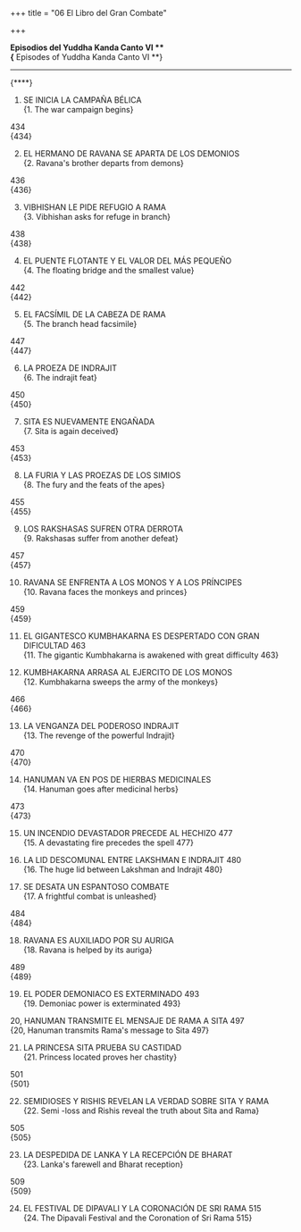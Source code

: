 +++
title = "06 El Libro del Gran Combate"

+++

**Episodios del Yuddha Kanda Canto VI **  
{** Episodes of Yuddha Kanda Canto VI **}

****  
{****}

1. SE INICIA LA CAMPAÑA BÉLICA   
{1. The war campaign begins}

434  
{434}

2. EL HERMANO DE RAVANA SE APARTA DE LOS DEMONIOS   
{2. Ravana's brother departs from demons}

436  
{436}

3. VIBHISHAN LE PIDE REFUGIO A RAMA   
{3. Vibhishan asks for refuge in branch}

438  
{438}

4. EL PUENTE FLOTANTE Y EL VALOR DEL MÁS PEQUEÑO   
{4. The floating bridge and the smallest value}

442  
{442}

5. EL FACSÍMIL DE LA CABEZA DE RAMA   
{5. The branch head facsimile}

447  
{447}

6. LA PROEZA DE INDRAJIT   
{6. The indrajit feat}

450  
{450}

7. SITA ES NUEVAMENTE ENGAÑADA   
{7. Sita is again deceived}

453  
{453}

8. LA FURIA Y LAS PROEZAS DE LOS SIMIOS   
{8. The fury and the feats of the apes}

455  
{455}

9. LOS RAKSHASAS SUFREN OTRA DERROTA   
{9. Rakshasas suffer from another defeat}

457  
{457}

10. RAVANA SE ENFRENTA A LOS MONOS Y A LOS PRÍNCIPES   
{10. Ravana faces the monkeys and princes}

459  
{459}

11. EL GIGANTESCO KUMBHAKARNA ES DESPERTADO CON GRAN DIFICULTAD 463  
{11. The gigantic Kumbhakarna is awakened with great difficulty 463}

12. KUMBHAKARNA ARRASA AL EJERCITO DE LOS MONOS   
{12. Kumbhakarna sweeps the army of the monkeys}

466  
{466}

13. LA VENGANZA DEL PODEROSO INDRAJIT   
{13. The revenge of the powerful Indrajit}

470  
{470}

14. HANUMAN VA EN POS DE HIERBAS MEDICINALES   
{14. Hanuman goes after medicinal herbs}

473  
{473}

15. UN INCENDIO DEVASTADOR PRECEDE AL HECHIZO 477  
{15. A devastating fire precedes the spell 477}

16. LA LID DESCOMUNAL ENTRE LAKSHMAN E INDRAJIT 480  
{16. The huge lid between Lakshman and Indrajit 480}

17. SE DESATA UN ESPANTOSO COMBATE   
{17. A frightful combat is unleashed}

484  
{484}

18. RAVANA ES AUXILIADO POR SU AURIGA   
{18. Ravana is helped by its auriga}

489  
{489}

19. EL PODER DEMONIACO ES EXTERMINADO 493  
{19. Demoniac power is exterminated 493}

20, HANUMAN TRANSMITE EL MENSAJE DE RAMA A SITA 497  
{20, Hanuman transmits Rama's message to Sita 497}

21. LA PRINCESA SITA PRUEBA SU CASTIDAD   
{21. Princess located proves her chastity}

501  
{501}

22. SEMIDIOSES Y RISHIS REVELAN LA VERDAD SOBRE SITA Y RAMA   
{22. Semi -loss and Rishis reveal the truth about Sita and Rama}

505  
{505}

23. LA DESPEDIDA DE LANKA Y LA RECEPCIÓN DE BHARAT   
{23. Lanka's farewell and Bharat reception}

509  
{509}

24. EL FESTIVAL DE DIPAVALI Y LA CORONACIÓN DE SRI RAMA 515  
{24. The Dipavali Festival and the Coronation of Sri Rama 515}

